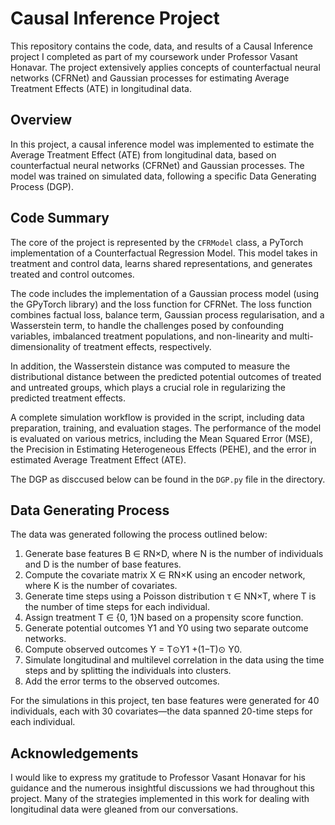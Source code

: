 # Causal Inference Project
This repository contains the code, data, and results of a Causal Inference project I completed as part of my coursework under Professor Vasant Honavar. The project extensively applies concepts of counterfactual neural networks (CFRNet) and Gaussian processes for estimating Average Treatment Effects (ATE) in longitudinal data.

## Overview
In this project, a causal inference model was implemented to estimate the Average Treatment Effect (ATE) from longitudinal data, based on counterfactual neural networks (CFRNet) and Gaussian processes. The model was trained on simulated data, following a specific Data Generating Process (DGP).

## Code Summary
The core of the project is represented by the `CFRModel` class, a PyTorch implementation of a Counterfactual Regression Model. This model takes in treatment and control data, learns shared representations, and generates treated and control outcomes.

The code includes the implementation of a Gaussian process model (using the GPyTorch library) and the loss function for CFRNet. The loss function combines factual loss, balance term, Gaussian process regularisation, and a Wasserstein term, to handle the challenges posed by confounding variables, imbalanced treatment populations, and non-linearity and multi-dimensionality of treatment effects, respectively.

In addition, the Wasserstein distance was computed to measure the distributional distance between the predicted potential outcomes of treated and untreated groups, which plays a crucial role in regularizing the predicted treatment effects.

A complete simulation workflow is provided in the script, including data preparation, training, and evaluation stages. The performance of the model is evaluated on various metrics, including the Mean Squared Error (MSE), the Precision in Estimating Heterogeneous Effects (PEHE), and the error in estimated Average Treatment Effect (ATE).

The DGP as disccused below can be found in the `DGP.py` file in the directory.

## Data Generating Process
The data was generated following the process outlined below:
1. Generate base features B ∈ RN×D, where N is the number of individuals and D is the number of base features.
2. Compute the covariate matrix X ∈ RN×K using an encoder network, where K is the number of covariates.
3. Generate time steps using a Poisson distribution τ ∈ NN×T, where T is the number of time steps for each individual.
4. Assign treatment T ∈ {0, 1}N based on a propensity score function.
5. Generate potential outcomes Y1 and Y0 using two separate outcome networks.
6. Compute observed outcomes Y = T⊙Y1 +(1−T)⊙ Y0.
7. Simulate longitudinal and multilevel correlation in the data using the time steps and by splitting the individuals into clusters.
8. Add the error terms to the observed outcomes.

For the simulations in this project, ten base features were generated for 40 individuals, each with 30 covariates—the data spanned 20-time steps for each individual.

## Acknowledgements
I would like to express my gratitude to Professor Vasant Honavar for his guidance and the numerous insightful discussions we had throughout this project. Many of the strategies implemented in this work for dealing with longitudinal data were gleaned from our conversations.
